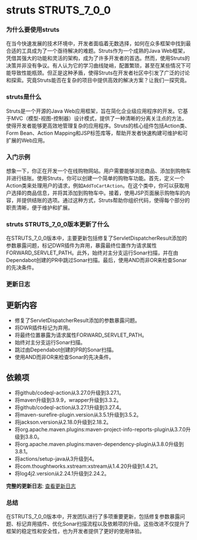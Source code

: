 # struts STRUTS_7_0_0
### 为什么要使用struts

在当今快速发展的技术环境中，开发者面临着无数选择，如何在众多框架中找到最合适的工具成为了一个亟待解决的难题。Struts作为一个成熟的Java Web框架，凭借其强大的功能和灵活的架构，成为了许多开发者的首选。然而，使用Struts的决策并非没有争议。有人认为它的学习曲线陡峭，配置繁琐，甚至在某些情况下可能导致性能瓶颈。但正是这种矛盾，使得Struts在开发者社区中引发了广泛的讨论和探索。究竟Struts能否在复杂的项目中提供高效的解决方案？让我们一探究竟。

### struts是什么

Struts是一个开源的Java Web应用框架，旨在简化企业级应用程序的开发。它基于MVC（模型-视图-控制器）设计模式，提供了一种清晰的分离关注点的方法，使得开发者能够更高效地管理复杂的应用程序。Struts的核心组件包括Action类、Form Bean、Action Mapping和JSP标签库等，帮助开发者快速构建可维护和可扩展的Web应用。

### 入门示例

想象一下，你正在开发一个在线购物网站。用户需要能够浏览商品、添加到购物车并进行结账。使用Struts，你可以创建一个简单的购物车功能。首先，定义一个Action类来处理用户的请求，例如`AddToCartAction`。在这个类中，你可以获取用户选择的商品信息，并将其添加到购物车中。接着，使用JSP页面展示购物车的内容，并提供结账的选项。通过这种方式，Struts帮助你组织代码，使得每个部分的职责清晰，便于维护和扩展。

### struts STRUTS_7_0_0版本更新了什么

在STRUTS_7_0_0版本中，主要更新包括修复了ServletDispatcherResult添加的参数暴露问题，标记DWR插件为弃用，暴露最终位置作为请求属性FORWARD_SERVLET_PATH。此外，始终对主分支运行Sonar扫描，并在由Dependabot创建的PR中跳过Sonar扫描。最后，使用AND而非OR来检查Sonar的先决条件。

### 更新日志

## 更新内容
- 修复了ServletDispatcherResult添加的参数暴露问题。
- 将DWR插件标记为弃用。
- 将最终位置暴露为请求属性FORWARD_SERVLET_PATH。
- 始终对主分支运行Sonar扫描。
- 跳过由Dependabot创建的PR的Sonar扫描。
- 使用AND而非OR来检查Sonar的先决条件。

## 依赖项
- 将github/codeql-action从3.27.0升级到3.27.1。
- 将maven升级到3.9.9，wrapper升级到3.3.2。
- 将github/codeql-action从3.27.1升级到3.27.4。
- 将maven-surefire-plugin.version从3.5.1升级到3.5.2。
- 将jackson.version从2.18.0升级到2.18.2。
- 将org.apache.maven.plugins:maven-project-info-reports-plugin从3.7.0升级到3.8.0。
- 将org.apache.maven.plugins:maven-dependency-plugin从3.8.0升级到3.8.1。
- 将actions/setup-java从3升级到4。
- 将com.thoughtworks.xstream:xstream从1.4.20升级到1.4.21。
- 将log4j2.version从2.24.1升级到2.24.2。

**完整的更新日志**: [查看更新日志](https://github.com/apache/struts/compare/STRUTS_7_0_0_M10...STRUTS_7_0_0)

### 总结

在STRUTS_7_0_0版本中，开发团队进行了多项重要更新，包括修复参数暴露问题、标记弃用插件、优化Sonar扫描流程以及依赖项的升级。这些改进不仅提升了框架的稳定性和安全性，也为开发者提供了更好的使用体验。